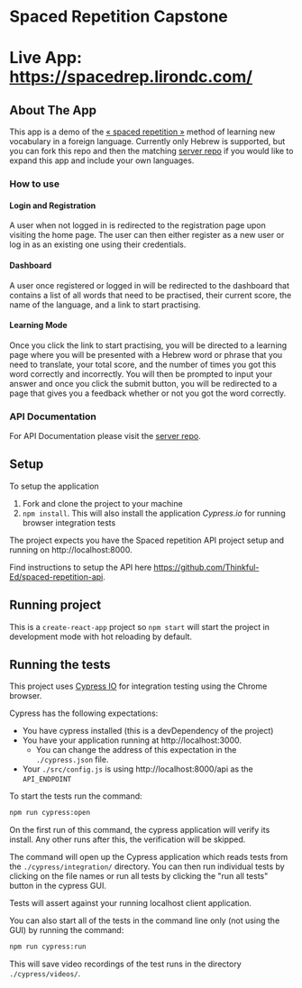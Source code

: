 # Spaced Repetition Capstone 

# Live App: https://spacedrep.lirondc.com/

## About The App

This app is a demo of the [« spaced repetition »](https://en.wikipedia.org/wiki/Spaced_repetition) method of learning new vocabulary in a foreign language. Currently only Hebrew is supported, but you can fork this repo and then the matching [server repo](https://github.com/lirondco/spaced-repetition-api) if you would like to expand this app and include your own languages. 

### How to use

#### Login and Registration

A user when not logged in is redirected to the registration page upon visiting the home page. The user can then either register as a new user or log in as an existing one using their credentials.

#### Dashboard

A user once registered or logged in will be redirected to the dashboard that contains a list of all words that need to be practised, their current score, the name of the language, and a link to start practising. 

#### Learning Mode

Once you click the link to start practising, you will be directed to a learning page where you will be presented with a Hebrew word or phrase that you need to translate, your total score, and the number of times you got this word correctly and incorrectly. You will then be prompted to input your answer and once you click the submit button, you will be redirected to a page that gives you a feedback whether or not you got the word correctly.

### API Documentation

For API Documentation please visit the [server repo](https://github.com/lirondco/spaced-repetition-api).

## Setup

To setup the application

1. Fork and clone the project to your machine
2. `npm install`. This will also install the application *Cypress.io* for running browser integration tests

The project expects you have the Spaced repetition API project setup and running on http://localhost:8000.

Find instructions to setup the API here https://github.com/Thinkful-Ed/spaced-repetition-api.

## Running project

This is a `create-react-app` project so `npm start` will start the project in development mode with hot reloading by default.

## Running the tests

This project uses [Cypress IO](https://docs.cypress.io) for integration testing using the Chrome browser.

Cypress has the following expectations:

- You have cypress installed (this is a devDependency of the project)
- You have your application running at http://localhost:3000.
  - You can change the address of this expectation in the `./cypress.json` file.
- Your `./src/config.js` is using http://localhost:8000/api as the `API_ENDPOINT`

To start the tests run the command:

```bash
npm run cypress:open
```

On the first run of this command, the cypress application will verify its install. Any other runs after this, the verification will be skipped.

The command will open up the Cypress application which reads tests from the `./cypress/integration/` directory. You can then run individual tests by clicking on the file names or run all tests by clicking the "run all tests" button in the cypress GUI.

Tests will assert against your running localhost client application.

You can also start all of the tests in the command line only (not using the GUI) by running the command:

```bash
npm run cypress:run
```

This will save video recordings of the test runs in the directory `./cypress/videos/`.
